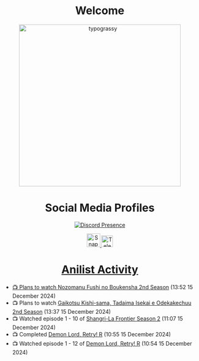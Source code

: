 <div align="center">

# Welcome
<a href="https://github.com/kawarimidoll/typograssy">
    <img alt="typograssy" src="https://typograssy.deno.dev/api?text=%E3%82%88%E3%81%86%E3%81%93%E3%81%9D%E3%81%BF%E3%81%AA%E3%81%95%E3%82%93%20-%20Sheby--&&l0=none&l1=82d9d0&l2=027353&l3=038c4c&l4=01402e&bg=none&frame=none&speed=100&comment=" width="421.99">
</a>

</div>

<div align="center">

# Social Media Profiles

[![Discord Presence](https://lanyard.cnrad.dev/api/612532963938271232)](https://discord.com/users/612532963938271232)


<a href="https://www.snapchat.com/add/a.sheby" title="Snapchat Profile">
    <img src="https://www.freepnglogos.com/uploads/snapchat-logo-png-0.png" width="35" alt="Snapchat Logo" />


<a href="https://t.me/ASheby" title="Telegram Profile">
    <img src="https://www.freepnglogos.com/uploads/telegram-logo-png-0.png" width="30" alt="Telegram Logo" />


</div>

<div align="center">

# Anilist Activity

</div>

<!-- ANILIST_ACTIVITY:start -->

-   📺 Plans to watch [Nozomanu Fushi no Boukensha 2nd Season](https://anilist.co/anime/185543) (13:52 15 December 2024)
-   📺 Plans to watch [Gaikotsu Kishi-sama, Tadaima Isekai e Odekakechuu 2nd Season](https://anilist.co/anime/185542) (13:37 15 December 2024)
-   📺 Watched episode 1 - 10 of [Shangri-La Frontier Season 2](https://anilist.co/anime/176508) (11:07 15 December 2024)
-   📺 Completed [Demon Lord, Retry! R](https://anilist.co/anime/168500) (10:55 15 December 2024)
-   📺 Watched episode 1 - 12 of [Demon Lord, Retry! R](https://anilist.co/anime/168500) (10:54 15 December 2024)

<!-- ANILIST_ACTIVITY:end -->
